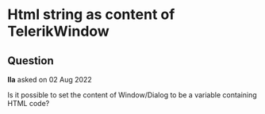 # Html string as content of TelerikWindow

## Question

**Ila** asked on 02 Aug 2022

Is it possible to set the content of Window/Dialog to be a variable containing HTML code?
